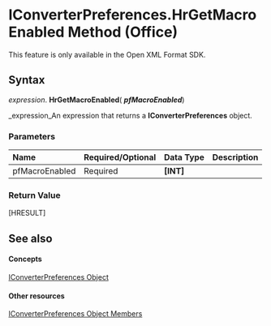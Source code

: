 
# IConverterPreferences.HrGetMacroEnabled Method (Office)

This feature is only available in the Open XML Format SDK.


## Syntax

 _expression_. **HrGetMacroEnabled**( **_pfMacroEnabled_**)

 _expression_An expression that returns a  **IConverterPreferences** object.


### Parameters



|**Name**|**Required/Optional**|**Data Type**|**Description**|
|:-----|:-----|:-----|:-----|
|pfMacroEnabled|Required| **[INT]**||

### Return Value

[HRESULT]


## See also


#### Concepts


 [IConverterPreferences Object](c45e5b48-eced-32e6-1887-ff5c100ae1cc.md)
#### Other resources


 [IConverterPreferences Object Members](4c3f024c-25c5-aa02-1bff-7ec9e8c2d2b3.md)
